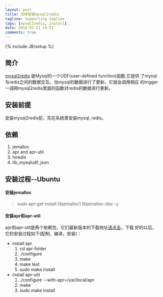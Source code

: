 ```yaml
---
layout: post
title: 怎样安装mysql2redis
tagline: Supporting tagline
tags: [mysql2redis, install]
date: 2014-02-21 14:21
comments: true
---
```

{% include JB/setup %}

## 简介
[mysql2redis][ref1] 是Mysql的一个UDF(user-defined function)函数,它提供
了mysql与redis之间的数据交互。当mysql的数据进行了更新，它就会调用相应
的trigger一调用mysql2redis里面的函数对redis的数据进行更新。

## 安装前提
安装mysql2redis前，先在系统里安装mysql, redis。

## 依赖
1. jemalloc
2. apr and apr-util
3. hiredis
4. lib_mysqludf_json

## 安装过程--Ubuntu
#### 安装jemalloc
> sudo apt-get install libjemalloc1 libjemalloc-dev -y  

#### 安装apr和apr-util
apr和apr-util是两个依赖包，它们最新版本的下载地址[请点击][ref2]，下载
好的以后，它的安装过程如下(配制，编译，安装)：
* install apr
  1. cd apr-folder
  2. ./configure
  3. make
  4. make test
  5. sudo make install
* install apr-util
  1.  ./configure --with-apr=/usr/local/apr
  2. make
  3. sudo make install
  
[ref1]: https://github.com/aborn/mysql2redis "mysql2redis"
[ref2]: http://apr.apache.org/download.cgi "apr and apr-utils download"


